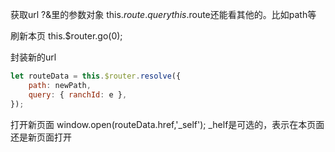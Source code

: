 获取url ?&里的参数对象    this.$route.query   this.$route还能看其他的。比如path等 

刷新本页  this.$router.go(0); 

封装新的url 
```js
let routeData = this.$router.resolve({ 
	path: newPath, 
	query: { ranchId: e }, 
}); 
```

打开新页面 
window.open(routeData.href,'_self'); 
_helf是可选的，表示在本页面还是新页面打开 
